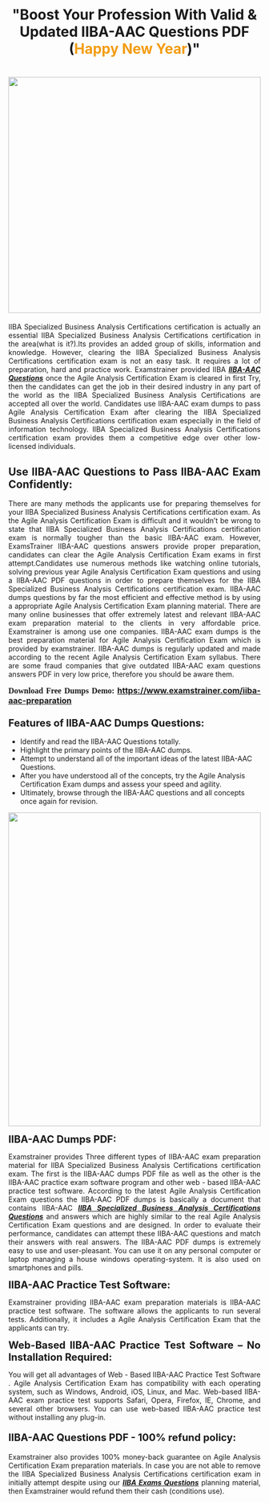<h1 style="text-align: center;"><strong>"Boost Your Profession With Valid & Updated IIBA-AAC Questions PDF (<span style="color:#f39c12;">Happy New Year</span>)"</strong></h1>

<h1><strong><a href="https://www.examstrainer.com/iiba-aac-preparation"><img alt="" src="https://lh3.googleusercontent.com/pw/ACtC-3f8c-slHvsLmpoocRcSJ18CXwyuRuDgfxOBXx4IdSHEzjzfh_xOgpUBjgAAY02t4nrCZtN09VK0W3n2neEBZCEPjO0q0DqiUEWHT2FAznA-KvTY27ZQYN7h16PdyGeKKF-LX8DxtBlN22QRufsFJCN3=w1366-h541-no?authuser=0" style="width: 100%; height: 470px;" /></a></strong></h1>

<p style="text-align: justify;">IIBA Specialized Business Analysis Certifications certification is actually an essential IIBA Specialized Business Analysis Certifications certification in the area(what is it?).Its provides an added group of skills, information and knowledge. However, clearing the IIBA Specialized Business Analysis Certifications certification exam is not an easy task. It requires a lot of preparation, hard and practice work. Examstrainer provided IIBA <em><a href="https://www.examstrainer.com/iiba-aac-preparation"><strong>IIBA-AAC Questions</strong></a></em> once the Agile Analysis Certification Exam is cleared in first Try, then the candidates can get the job in their desired industry in any part of the world as the IIBA Specialized Business Analysis Certifications are accepted all over the world. Candidates use IIBA-AAC exam dumps to pass Agile Analysis Certification Exam after clearing the IIBA Specialized Business Analysis Certifications certification exam especially in the field of information technology. IIBA Specialized Business Analysis Certifications certification exam provides them a competitive edge over other low-licensed individuals.</p>

<h2 style="text-align: justify;"><strong>Use IIBA-AAC Questions to Pass IIBA-AAC Exam Confidently:</strong></h2>

<p style="text-align: justify;">There are many methods the applicants use for preparing themselves for your IIBA Specialized Business Analysis Certifications certification exam. As the Agile Analysis Certification Exam is difficult and it wouldn’t be wrong to state that IIBA Specialized Business Analysis Certifications certification exam is normally tougher than the basic IIBA-AAC exam. However, ExamsTrainer IIBA-AAC questions answers provide proper preparation, candidates can clear the Agile Analysis Certification Exam exams in first attempt.Candidates use numerous methods like watching online tutorials, solving previous year Agile Analysis Certification Exam questions and using a IIBA-AAC PDF questions in order to prepare themselves for the IIBA Specialized Business Analysis Certifications certification exam. IIBA-AAC dumps questions by far the most efficient and effective method is by using a appropriate Agile Analysis Certification Exam planning material. There are many online businesses that offer extremely latest and relevant IIBA-AAC exam preparation material to the clients in very affordable price. Examstrainer is among use one companies. IIBA-AAC exam dumps is the best preparation material for Agile Analysis Certification Exam which is provided by examstrainer. IIBA-AAC dumps is regularly updated and made according to the recent Agile Analysis Certification Exam syllabus. There are some fraud companies that give outdated IIBA-AAC exam questions answers PDF in very low price, therefore you should be aware them.</p>

<p style="text-align: justify;"><span style="font-family:Georgia,serif;"><strong><span style="font-size:16px;">Download Free Dumps Demo:</span></strong></span> <span style="font-size:16px;"><strong><a href="https://www.examstrainer.com/iiba-aac-preparation">https://www.examstrainer.com/iiba-aac-preparation</a></strong></span></p>

<h3 style="text-align: justify;"><strong><span style="font-size:20px;">Features of IIBA-AAC Dumps Questions:</span></strong></h3>

<ul>
	<li>Identify and read the IIBA-AAC Questions totally.</li>
	<li>Highlight the primary points of the IIBA-AAC dumps.</li>
	<li>Attempt to understand all of the important ideas of the latest IIBA-AAC Questions.</li>
	<li>After you have understood all of the concepts, try the Agile Analysis Certification Exam dumps and assess your speed and agility.</li>
	<li>Ultimately, browse through the IIBA-AAC questions and all concepts once again for revision.</li>
</ul>

<p><a href="https://www.examstrainer.com/iiba-aac-preparation"><img alt="" src="https://lh3.googleusercontent.com/pw/ACtC-3ezCEF0r6u2Mfsfmp61DHhiBV--kUORYOpMt_EuCldDvaFhocN_tW5h4hIrS5ewvlPnhQT1G8v9eKnTfnGecuYfFSnva5ahrORvItbZoywSh4viAT-QA4TWg0vWEktniNu-OvYBuh9OzoTeWdLYmpjS=w622-h625-no?authuser=0" style="width: 100%; height: 625px;" /></a></p>

<p><strong><span style="font-size:20px;">IIBA-AAC Dumps PDF:</span></strong></p>

<p style="text-align: justify;">Examstrainer provides Three different types of IIBA-AAC exam preparation material for IIBA Specialized Business Analysis Certifications certification exam. The first is the IIBA-AAC dumps PDF file as well as the other is the IIBA-AAC practice exam software program and other web - based IIBA-AAC practice test software. According to the latest Agile Analysis Certification Exam questions the IIBA-AAC PDF dumps is basically a document that contains IIBA-AAC <em><a href="https://www.examstrainer.com/iiba-specialized-business-analysis-certifications-exam-questions"><strong>IIBA Specialized Business Analysis Certifications Questions</strong></a></em> and answers which are highly similar to the real Agile Analysis Certification Exam questions and are designed. In order to evaluate their performance, candidates can attempt these IIBA-AAC questions and match their answers with real answers. The IIBA-AAC PDF dumps is extremely easy to use and user-pleasant. You can use it on any personal computer or laptop managing a house windows operating-system. It is also used on smartphones and pills.</p>

<p style="text-align: justify;"><strong><span style="font-size:20px;">IIBA-AAC Practice Test Software:</span></strong></p>

<p style="text-align: justify;">Examstrainer providing IIBA-AAC exam preparation materials is IIBA-AAC practice test software. The software allows the applicants to run several tests. Additionally, it includes a Agile Analysis Certification Exam that the applicants can try.</p>

<p style="text-align: justify;"><strong><span style="font-size:20px;">Web-Based IIBA-AAC Practice Test Software – No Installation Required:</span></strong></p>

<p style="text-align: justify;">You will get all advantages of Web - Based IIBA-AAC Practice Test Software . Agile Analysis Certification Exam has compatibility with each operating system, such as Windows, Android, iOS, Linux, and Mac. Web-based IIBA-AAC exam practice test supports Safari, Opera, Firefox, IE, Chrome, and several other browsers. You can use web-based IIBA-AAC practice test without installing any plug-in.</p>

<h4 style="text-align: justify;"><strong><span style="font-size:20px;">IIBA-AAC Questions PDF - 100% refund policy:</span></strong></h4>

<p style="text-align: justify;">Examstrainer also provides 100% money-back guarantee on Agile Analysis Certification Exam preparation materials. In case you are not able to remove the IIBA Specialized Business Analysis Certifications certification exam in initially attempt despite using our <em><a href="https://www.examstrainer.com/iiba-exams"><strong>IIBA Exams Questions</strong></a></em> planning material, then Examstrainer would refund them their cash (conditions use).</p>
